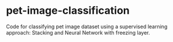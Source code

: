 # pet-image-classification
Code for classifying pet image dataset using a supervised learning approach: Stacking and Neural Network with freezing layer.